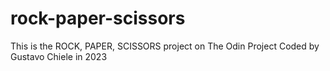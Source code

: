 # rock-paper-scissors
This is the ROCK, PAPER, SCISSORS project on The Odin Project
Coded by Gustavo Chiele in 2023